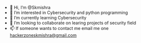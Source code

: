 - 👋 Hi, I’m @Skmishra
- 👀 I’m interested in Cybersecurity and python programming
- 🌱 I’m currently learning Cybersecurity 
- 💞️ I’m looking to collaborate on learing projects of security field 
- 📫 If someone wants to contact me email me one hackerzoneskmishra@gmail.com


